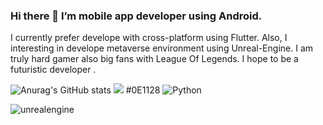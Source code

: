 ### Hi there 👋 I’m mobile app developer using Android.
I currently prefer develope with cross-platform using Flutter.
Also, I interesting in develope metaverse environment using Unreal-Engine.
I am truly hard gamer also big fans with League Of Legends.
I hope to be a futuristic developer .
<!--
**kumangho/kumangho** is a ✨ _special_ ✨ repository because its `README.md` (this file) appears on your GitHub profile.

Here are some ideas to get you started:

- 🔭 I’m currently working on ...
- 🌱 I’m currently learning ...
- 👯 I’m looking to collaborate on ...
- 🤔 I’m looking for help with ...
- 💬 Ask me about ...
- 📫 How to reach me: ...
- 😄 Pronouns: ...
- ⚡ Fun fact: ...
-->
![Anurag's GitHub stats](https://github-readme-stats.vercel.app/api?username=kumangho&show_icons=true&theme=radical)
<img src="https://img.shields.io/badge/0B1677?style=flat-square&logo=simpleicons#02569B&logoColor=white"/>
#0E1128
<img alt="Python" src ="https://img.shields.io/badge/기술명-원하는색상코드.svg?&style=for-the-badge&logo=로고명&logoColor=로고색상"/>

<img alt="unrealengine" src ="https://img.shields.io/badge/unrealengine-0E1128.svg?&style=for-the-badge&logo=unrealengine&logoColor=white"/>
